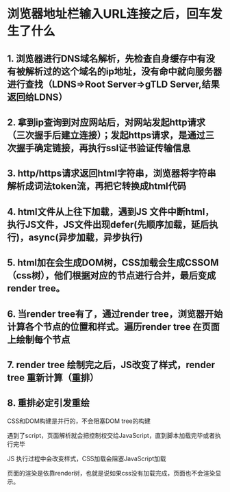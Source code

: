 # 浏览器地址栏输入URL连接之后，回车发生了什么

## 1. 浏览器进行DNS域名解析，先检查自身缓存中有没有被解析过的这个域名的ip地址，没有命中就向服务器进行查找（LDNS=>Root Server=>gTLD Server,结果返回给LDNS）

## 2. 拿到ip查询到对应网站后，对网站发起http请求（三次握手后建立连接）；发起https请求，是通过三次握手确定链接，再执行ssl证书验证传输信息

## 3. http/https请求返回html字符串，浏览器将字符串解析成词法token流，再把它转换成html代码

## 4. html文件从上往下加载，遇到JS 文件中断html，执行JS文件，JS文件出现defer(先顺序加载，延后执行)，async(异步加载，异步执行)

## 5. html加在会生成DOM树，CSS加载会生成CSSOM（css树），他们根据对应的节点进行合并，最后变成render tree。

## 6. 当render tree有了，通过render tree，浏览器开始计算各个节点的位置和样式。遍历render tree 在页面上绘制每个节点

## 7. render tree 绘制完之后，JS改变了样式，render tree 重新计算（重排）

## 8. 重排必定引发重绘


CSS和DOM构建是并行的，不会阻塞DOM tree的构建

遇到了script，页面解析就会把控制权交给JavaScript，直到脚本加载完毕或者执行完毕

JS 执行过程中会改变样式，CSS加载会阻塞JavaScript加载

页面的渲染是依靠render树，也就是说如果css没有加载完成，页面也不会渲染显示。